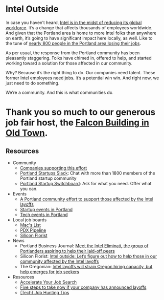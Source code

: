 # Intel Outside
In case you haven’t heard, [Intel is in the midst of reducing its global workforce](http://www.bizjournals.com/portland/blog/techflash/2016/04/intel-bombshell-784-job-cuts-in-hillsboro-and.html). It’s a change that affects thousands of employees worldwide. And given that the Portland area is home to more Intel folks than anywhere on earth, it’s going to have significant impact here locally, as well. Like to the tune of [nearly 800 people in the Portland area losing their jobs](http://www.opb.org/news/article/intel-oregon-layoffs-job-cuts/).

As per usual, the response from the Portland community has been pleasantly staggering. Folks have chimed in, offered to help, and started working toward a solution for those affected in our community.

Why? Because it’s the right thing to do. Our companies need talent. These former Intel employees need jobs. It’s a potential win win. And right now, we just need to do something.

We’re a community. And this is what communities do.

# Thank you so much to our generous job fair host, the [Falcon Building in Old Town](https://goo.gl/maps/4WAftjFex2r).


## Resources
- Community
	- [Companies supporting this effort](companies.md)
	- [Portland Startups Slack](https://pdx-startups-slack.herokuapp.com/ "Portland Startups Slack"): Chat with more than 1800 members of the Portland startup community
	- [Portland Startup Switchboard](http://pdxstartups.switchboardhq.com "Portland Startups Switchboard"): Ask for what you need. Offer what you can.
- Events 
	- [A Portland community effort to support those affected by the Intel layoffs](https://jobsinpdx.eventbrite.com)
	- [Startup events in Portland](https://www.startupdigest.com/digests/portland)
	- [Tech events in Portland](http://calagator.org/)
- Local job boards
	- [Mac's List](https://www.macslist.org/)
	- [PDX Pipeline](http://pdxpipeline.com/jobs/ "PDX Pipeline")
	- [Silicon Florist](http://siliconflorist.com/jobs/) 
- News
	- Portland Business Journal: [Meet the Intel Eliminati, the group of Portlanders aspiring to help their laid-off peers](http://www.bizjournals.com/portland/blog/techflash/2016/05/meet-the-intel-eliminati-the-group-of-portlanders.html) 
	- Silicon Florist: [Intel outside: Let’s figure out how to help those in our community affected by the Intel layoffs](http://siliconflorist.com/2016/05/03/intel-figure-community-affected-intel-layoffs/)
	- The Oregonian: [Intel layoffs will strain Oregon hiring capacity, but help emerges for job seekers](http://www.oregonlive.com/silicon-forest/index.ssf/2016/05/intel_layoffs_will_strain_oreg.html)
- Resources
	- [Accelerate Your Job Search](https://accelerateyourjobsearch.wordpress.com/)
	- [Five steps to take now if your company has announced layoffs](http://raymondjames.com/saunderskellyachesonwealthmanagement/con_way_execs.htm "Five steps to take now if your company has announced layoffs")
	- [(Tech) Job Hunting Tips](https://techjobtips.wordpress.com/)
